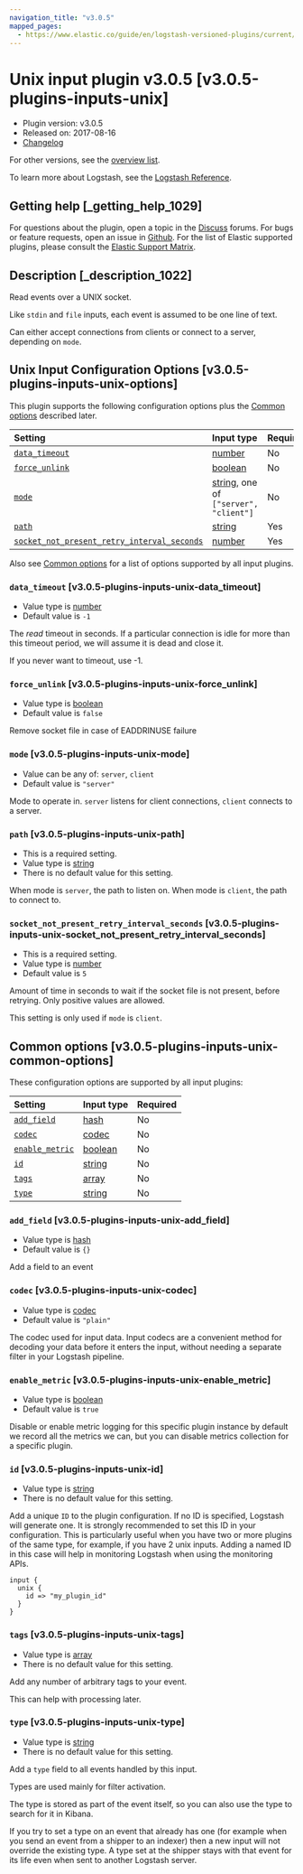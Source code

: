 ```yaml
---
navigation_title: "v3.0.5"
mapped_pages:
  - https://www.elastic.co/guide/en/logstash-versioned-plugins/current/v3.0.5-plugins-inputs-unix.html
---
```


# Unix input plugin v3.0.5 [v3.0.5-plugins-inputs-unix]

* Plugin version: v3.0.5
* Released on: 2017-08-16
* [Changelog](https://github.com/logstash-plugins/logstash-input-unix/blob/v3.0.5/CHANGELOG.md)

For other versions, see the [overview list](input-unix-index.md).

To learn more about Logstash, see the [Logstash Reference](https://www.elastic.co/guide/en/logstash/current/index.html).

## Getting help [_getting_help_1029]

For questions about the plugin, open a topic in the [Discuss](http://discuss.elastic.co) forums. For bugs or feature requests, open an issue in [Github](https://github.com/logstash-plugins/logstash-input-unix). For the list of Elastic supported plugins, please consult the [Elastic Support Matrix](https://www.elastic.co/support/matrix#matrix_logstash_plugins).

## Description [_description_1022]

Read events over a UNIX socket.

Like `stdin` and `file` inputs, each event is assumed to be one line of text.

Can either accept connections from clients or connect to a server, depending on `mode`.

## Unix Input Configuration Options [v3.0.5-plugins-inputs-unix-options]

This plugin supports the following configuration options plus the [Common options](v3-0-5-plugins-inputs-unix.md#v3.0.5-plugins-inputs-unix-common-options) described later.

| Setting | Input type | Required |
| :- | :- | :- |
| [`data_timeout`](v3-0-5-plugins-inputs-unix.md#v3.0.5-plugins-inputs-unix-data_timeout) | [number](/lsr/value-types.md#number) | No |
| [`force_unlink`](v3-0-5-plugins-inputs-unix.md#v3.0.5-plugins-inputs-unix-force_unlink) | [boolean](/lsr/value-types.md#boolean) | No |
| [`mode`](v3-0-5-plugins-inputs-unix.md#v3.0.5-plugins-inputs-unix-mode) | [string](/lsr/value-types.md#string), one of `["server", "client"]` | No |
| [`path`](v3-0-5-plugins-inputs-unix.md#v3.0.5-plugins-inputs-unix-path) | [string](/lsr/value-types.md#string) | Yes |
| [`socket_not_present_retry_interval_seconds`](v3-0-5-plugins-inputs-unix.md#v3.0.5-plugins-inputs-unix-socket_not_present_retry_interval_seconds) | [number](/lsr/value-types.md#number) | Yes |

Also see [Common options](v3-0-5-plugins-inputs-unix.md#v3.0.5-plugins-inputs-unix-common-options) for a list of options supported by all input plugins.

### `data_timeout` [v3.0.5-plugins-inputs-unix-data_timeout]

* Value type is [number](/lsr/value-types.md#number)
* Default value is `-1`

The *read* timeout in seconds. If a particular connection is idle for more than this timeout period, we will assume it is dead and close it.

If you never want to timeout, use -1.

### `force_unlink` [v3.0.5-plugins-inputs-unix-force_unlink]

* Value type is [boolean](/lsr/value-types.md#boolean)
* Default value is `false`

Remove socket file in case of EADDRINUSE failure

### `mode` [v3.0.5-plugins-inputs-unix-mode]

* Value can be any of: `server`, `client`
* Default value is `"server"`

Mode to operate in. `server` listens for client connections, `client` connects to a server.

### `path` [v3.0.5-plugins-inputs-unix-path]

* This is a required setting.
* Value type is [string](/lsr/value-types.md#string)
* There is no default value for this setting.

When mode is `server`, the path to listen on. When mode is `client`, the path to connect to.

### `socket_not_present_retry_interval_seconds` [v3.0.5-plugins-inputs-unix-socket_not_present_retry_interval_seconds]

* This is a required setting.
* Value type is [number](/lsr/value-types.md#number)
* Default value is `5`

Amount of time in seconds to wait if the socket file is not present, before retrying. Only positive values are allowed.

This setting is only used if `mode` is `client`.

## Common options [v3.0.5-plugins-inputs-unix-common-options]

These configuration options are supported by all input plugins:

| Setting | Input type | Required |
| :- | :- | :- |
| [`add_field`](v3-0-5-plugins-inputs-unix.md#v3.0.5-plugins-inputs-unix-add_field) | [hash](/lsr/value-types.md#hash) | No |
| [`codec`](v3-0-5-plugins-inputs-unix.md#v3.0.5-plugins-inputs-unix-codec) | [codec](/lsr/value-types.md#codec) | No |
| [`enable_metric`](v3-0-5-plugins-inputs-unix.md#v3.0.5-plugins-inputs-unix-enable_metric) | [boolean](/lsr/value-types.md#boolean) | No |
| [`id`](v3-0-5-plugins-inputs-unix.md#v3.0.5-plugins-inputs-unix-id) | [string](/lsr/value-types.md#string) | No |
| [`tags`](v3-0-5-plugins-inputs-unix.md#v3.0.5-plugins-inputs-unix-tags) | [array](/lsr/value-types.md#array) | No |
| [`type`](v3-0-5-plugins-inputs-unix.md#v3.0.5-plugins-inputs-unix-type) | [string](/lsr/value-types.md#string) | No |

### `add_field` [v3.0.5-plugins-inputs-unix-add_field]

* Value type is [hash](/lsr/value-types.md#hash)
* Default value is `{}`

Add a field to an event

### `codec` [v3.0.5-plugins-inputs-unix-codec]

* Value type is [codec](/lsr/value-types.md#codec)
* Default value is `"plain"`

The codec used for input data. Input codecs are a convenient method for decoding your data before it enters the input, without needing a separate filter in your Logstash pipeline.

### `enable_metric` [v3.0.5-plugins-inputs-unix-enable_metric]

* Value type is [boolean](/lsr/value-types.md#boolean)
* Default value is `true`

Disable or enable metric logging for this specific plugin instance by default we record all the metrics we can, but you can disable metrics collection for a specific plugin.

### `id` [v3.0.5-plugins-inputs-unix-id]

* Value type is [string](/lsr/value-types.md#string)
* There is no default value for this setting.

Add a unique `ID` to the plugin configuration. If no ID is specified, Logstash will generate one. It is strongly recommended to set this ID in your configuration. This is particularly useful when you have two or more plugins of the same type, for example, if you have 2 unix inputs. Adding a named ID in this case will help in monitoring Logstash when using the monitoring APIs.

```
input {
  unix {
    id => "my_plugin_id"
  }
}
```

### `tags` [v3.0.5-plugins-inputs-unix-tags]

* Value type is [array](/lsr/value-types.md#array)
* There is no default value for this setting.

Add any number of arbitrary tags to your event.

This can help with processing later.

### `type` [v3.0.5-plugins-inputs-unix-type]

* Value type is [string](/lsr/value-types.md#string)
* There is no default value for this setting.

Add a `type` field to all events handled by this input.

Types are used mainly for filter activation.

The type is stored as part of the event itself, so you can also use the type to search for it in Kibana.

If you try to set a type on an event that already has one (for example when you send an event from a shipper to an indexer) then a new input will not override the existing type. A type set at the shipper stays with that event for its life even when sent to another Logstash server.
